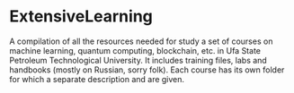 # ExtensiveLearning
A compilation of all the resources needed for study a set of courses on machine learning, quantum computing, blockchain, etc. in Ufa State Petroleum Technological University. It includes training files, labs and handbooks (mostly on Russian, sorry folk). Each course has its own folder for which a separate description and are given. 
